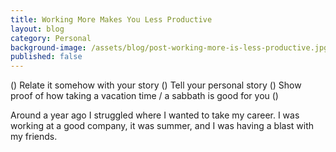 ```yaml
---
title: Working More Makes You Less Productive
layout: blog
category: Personal
background-image: /assets/blog/post-working-more-is-less-productive.jpg
published: false
---
```


() Relate it somehow with your story
() Tell your personal story
() Show proof of how taking a vacation time / a sabbath is good for you
() 

Around a year ago I struggled where I wanted to take my career. I was working at a good company, it was summer, and I was having a blast with my friends. 
